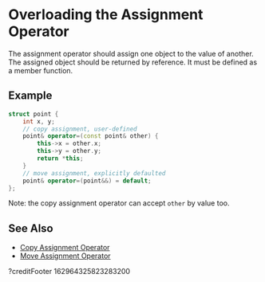 # Overloading the Assignment Operator

The assignment operator should assign one object to the value of another.
The assigned object should be returned by reference.
It must be defined as a member function.

## Example
```cpp
struct point {
    int x, y;
    // copy assignment, user-defined
    point& operator=(const point& other) {
        this->x = other.x;
        this->y = other.y;
        return *this;
    }
    // move assignment, explicitly defaulted
    point& operator=(point&&) = default;
};
```

Note: the copy assignment operator can accept `other` by value too.

## See Also

- [Copy Assignment Operator](https://en.cppreference.com/w/cpp/language/copy_assignment)
- [Move Assignment Operator](https://en.cppreference.com/w/cpp/language/move_assignment)

?creditFooter 162964325823283200